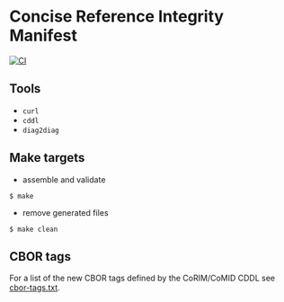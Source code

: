 # Concise Reference Integrity Manifest

[![CI](https://github.com/ietf-rats/ietf-corim-cddl/actions/workflows/ci.yml/badge.svg)](https://github.com/ietf-rats/ietf-corim-cddl/actions/workflows/ci.yml)

## Tools

* `curl`
* `cddl`
* `diag2diag`

## Make targets

* assemble and validate
```
$ make
```

* remove generated files
```
$ make clean
```

## CBOR tags

For a list of the new CBOR tags defined by the CoRIM/CoMID CDDL see
[cbor-tags.txt](cbor-tags.txt).
